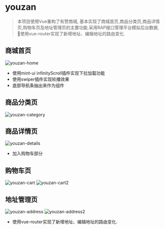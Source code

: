# youzan
> 本项目使用Vue重构了有赞商城, 基本实现了商城首页,商品分类页,商品详情页,购物车页及地址管理页的主要功能.采用RAP接口管理平台模拟后台数据, 使用vue-router实现了新增地址、编辑地址的路由变化.
## 商城首页
![youzan-home](https://github.com/zouyg/youzan/screenshots/youzan-home.png)
+ 使用mint-ui infinityScroll插件实现下拉加载功能
+ 使用swiper插件实现轮播效果
+ 底部导航条抽出来作为组件

## 商品分类页
![youzan-category](https://github.com/zouyg/youzan/screenshots/youzan-cartegory.png)

## 商品详情页
![youzan-details](https://github.com/zouyg/youzan/screenshots/youzan-details.png)
+ 加入购物车部分

## 购物车页
![youzan-cart](https://github.com/zouyg/youzan/screenshots/youzan-cart.png)
![youzan-cart2](https://github.com/zouyg/youzan/screenshots/youzan-cart2.png)

## 地址管理页
![youzan-address](https://github.com/zouyg/youzan/screenshots/youzan-address.png)
![youzan-address2](https://github.com/zouyg/youzan/screenshots/youzan-address2.png)
+ 使用vue-router实现了新增地址、编辑地址的路由变化.



